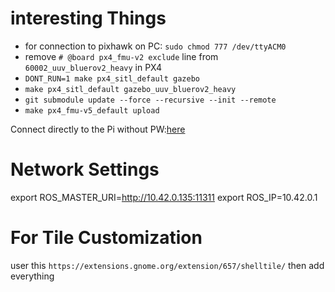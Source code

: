 # interesting Things

* for connection to pixhawk on PC: `sudo chmod 777 /dev/ttyACM0`
* remove `# @board px4_fmu-v2 exclude` line from `60002_uuv_bluerov2_heavy` in PX4
* `DONT_RUN=1 make px4_sitl_default gazebo`
* `make px4_sitl_default gazebo_uuv_bluerov2_heavy`
* `git submodule update --force --recursive --init --remote`
* `make px4_fmu-v5_default upload`

Connect directly to the Pi without PW:[here](https://serverfault.com/questions/241588/how-to-automate-ssh-login-with-password)

# Network Settings

export ROS_MASTER_URI=http://10.42.0.135:11311
export ROS_IP=10.42.0.1

# For Tile Customization
user this `https://extensions.gnome.org/extension/657/shelltile/`
then add everything
